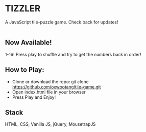 # TIZZLER
A JavaScript tile-puzzle game. Check back for updates!<br>
<br>
## Now Available!<br>
1-16! Press play to shuffle and try to get the numbers back in order!

How to Play:
------------
* Clone or download the repo: git clone https://github.com/oxwootang/tile-game.git
* Open index.html file in your browser
* Press Play and Enjoy!




Stack
------
HTML, CSS, Vanilla JS, jQuery, MousetrapJS
